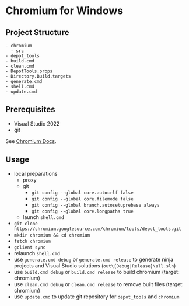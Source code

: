 # Chromium for Windows

## Project Structure

``` plaintext
- chromium
  - src
- depot_tools
- build.cmd
- clean.cmd
- DepotTools.props
- Directory.Build.targets
- generate.cmd
- shell.cmd
- update.cmd
```

## Prerequisites

- Visual Studio 2022
- git

See [Chromium Docs](https://chromium.googlesource.com/chromium/src/+/main/docs/windows_build_instructions.md).

## Usage

- local preparations
  - proxy
  - git
    - `git config --global core.autocrlf false`
    - `git config --global core.filemode false`
    - `git config --global branch.autosetuprebase always`
    - `git config --global core.longpaths true`
  - launch `shell.cmd`
- `git clone https://chromium.googlesource.com/chromium/tools/depot_tools.git`
- `mkdir chromium && cd chromium`
- `fetch chromium`
- `gclient sync`
- relaunch `shell.cmd`
- use `generate.cmd debug` or `generate.cmd release` to generate ninja projects and Visual Studio solutions (`out\{Debug|Release}\all.sln`)
- use `build.cmd debug` or `build.cmd release` to build chromium (target: chromium)
- use `clean.cmd debug` or `clean.cmd release` to remove built files (target: chromium)
- use `update.cmd` to update git repository for `depot_tools` and `chromium`
